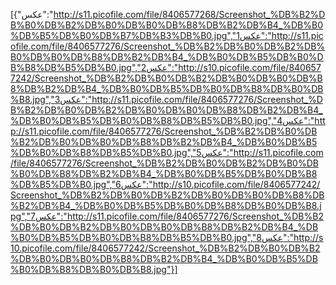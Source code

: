 [{"عکس":"http://s11.picofile.com/file/8406577268/Screenshot_%DB%B2%DB%B0%DB%B2%DB%B0%DB%B0%DB%B8%DB%B2%DB%B4_%DB%B0%DB%B5%DB%B0%DB%B7%DB%B3%DB%B0.jpg","عکس1":"http://s11.picofile.com/file/8406577276/Screenshot_%DB%B2%DB%B0%DB%B2%DB%B0%DB%B0%DB%B8%DB%B2%DB%B4_%DB%B0%DB%B5%DB%B0%DB%B8%DB%B5%DB%B0.jpg","عکس2":"http://s10.picofile.com/file/8406577242/Screenshot_%DB%B2%DB%B0%DB%B2%DB%B0%DB%B0%DB%B8%DB%B2%DB%B4_%DB%B0%DB%B5%DB%B0%DB%B8%DB%B0%DB%B8.jpg","عکس3":"http://s11.picofile.com/file/8406577276/Screenshot_%DB%B2%DB%B0%DB%B2%DB%B0%DB%B0%DB%B8%DB%B2%DB%B4_%DB%B0%DB%B5%DB%B0%DB%B8%DB%B5%DB%B0.jpg","عکس4":"http://s11.picofile.com/file/8406577276/Screenshot_%DB%B2%DB%B0%DB%B2%DB%B0%DB%B0%DB%B8%DB%B2%DB%B4_%DB%B0%DB%B5%DB%B0%DB%B8%DB%B5%DB%B0.jpg","عکس5":"http://s11.picofile.com/file/8406577276/Screenshot_%DB%B2%DB%B0%DB%B2%DB%B0%DB%B0%DB%B8%DB%B2%DB%B4_%DB%B0%DB%B5%DB%B0%DB%B8%DB%B5%DB%B0.jpg","عکس6":"http://s10.picofile.com/file/8406577242/Screenshot_%DB%B2%DB%B0%DB%B2%DB%B0%DB%B0%DB%B8%DB%B2%DB%B4_%DB%B0%DB%B5%DB%B0%DB%B8%DB%B0%DB%B8.jpg","عکس7":"http://s11.picofile.com/file/8406577276/Screenshot_%DB%B2%DB%B0%DB%B2%DB%B0%DB%B0%DB%B8%DB%B2%DB%B4_%DB%B0%DB%B5%DB%B0%DB%B8%DB%B5%DB%B0.jpg","عکس8":"http://s10.picofile.com/file/8406577242/Screenshot_%DB%B2%DB%B0%DB%B2%DB%B0%DB%B0%DB%B8%DB%B2%DB%B4_%DB%B0%DB%B5%DB%B0%DB%B8%DB%B0%DB%B8.jpg"}]
